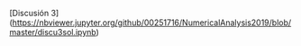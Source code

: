 [Discusión 3] (https://nbviewer.jupyter.org/github/00251716/NumericalAnalysis2019/blob/master/discu3sol.ipynb)
